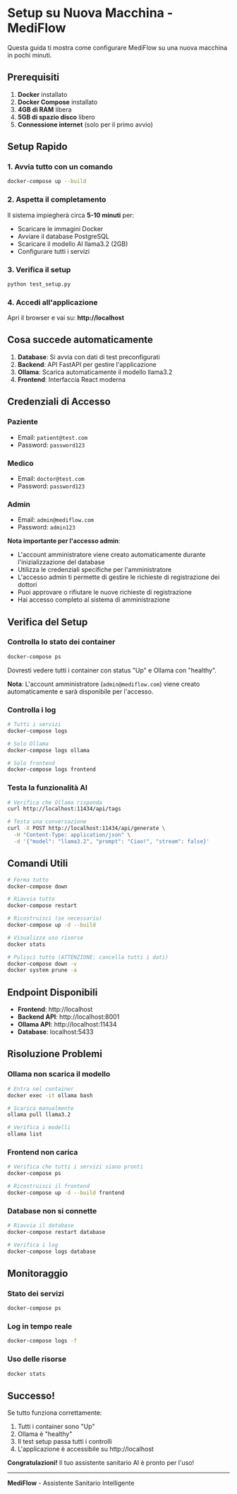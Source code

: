 # Setup su Nuova Macchina - MediFlow

Questa guida ti mostra come configurare MediFlow su una nuova macchina in pochi minuti.

## Prerequisiti

1. **Docker** installato
2. **Docker Compose** installato
3. **4GB di RAM** libera
4. **5GB di spazio disco** libero
5. **Connessione internet** (solo per il primo avvio)

## Setup Rapido

### 1. Avvia tutto con un comando
```bash
docker-compose up --build
```

### 2. Aspetta il completamento
Il sistema impiegherà circa **5-10 minuti** per:
- Scaricare le immagini Docker
- Avviare il database PostgreSQL
- Scaricare il modello AI llama3.2 (2GB)
- Configurare tutti i servizi

### 3. Verifica il setup
```bash
python test_setup.py
```

### 4. Accedi all'applicazione
Apri il browser e vai su: **http://localhost**

## Cosa succede automaticamente

1. **Database**: Si avvia con dati di test preconfigurati
2. **Backend**: API FastAPI per gestire l'applicazione
3. **Ollama**: Scarica automaticamente il modello llama3.2
4. **Frontend**: Interfaccia React moderna 

## Credenziali di Accesso

### Paziente
- Email: `patient@test.com`
- Password: `password123`

### Medico
- Email: `doctor@test.com`
- Password: `password123`

### Admin
- Email: `admin@mediflow.com`
- Password: `admin123`

**Nota importante per l'accesso admin**: 
- L'account amministratore viene creato automaticamente durante l'inizializzazione del database
- Utilizza le credenziali specifiche per l'amministratore
- L'accesso admin ti permette di gestire le richieste di registrazione dei dottori
- Puoi approvare o rifiutare le nuove richieste di registrazione
- Hai accesso completo al sistema di amministrazione

## Verifica del Setup

### Controlla lo stato dei container
```bash
docker-compose ps
```

Dovresti vedere tutti i container con status "Up" e Ollama con "healthy".

**Nota**: L'account amministratore (`admin@mediflow.com`) viene creato automaticamente e sarà disponibile per l'accesso.

### Controlla i log
```bash
# Tutti i servizi
docker-compose logs

# Solo Ollama
docker-compose logs ollama

# Solo frontend
docker-compose logs frontend
```

### Testa la funzionalità AI
```bash
# Verifica che Ollama risponda
curl http://localhost:11434/api/tags

# Testa una conversazione
curl -X POST http://localhost:11434/api/generate \
  -H "Content-Type: application/json" \
  -d '{"model": "llama3.2", "prompt": "Ciao!", "stream": false}'
```

## Comandi Utili

```bash
# Ferma tutto
docker-compose down

# Riavvia tutto
docker-compose restart

# Ricostruisci (se necessario)
docker-compose up -d --build

# Visualizza uso risorse
docker stats

# Pulisci tutto (ATTENZIONE: cancella tutti i dati)
docker-compose down -v
docker system prune -a
```

## Endpoint Disponibili

- **Frontend**: http://localhost
- **Backend API**: http://localhost:8001
- **Ollama API**: http://localhost:11434
- **Database**: localhost:5433

## Risoluzione Problemi

### Ollama non scarica il modello
```bash
# Entra nel container
docker exec -it ollama bash

# Scarica manualmente
ollama pull llama3.2

# Verifica i modelli
ollama list
```

### Frontend non carica
```bash
# Verifica che tutti i servizi siano pronti
docker-compose ps

# Ricostruisci il frontend
docker-compose up -d --build frontend
```

### Database non si connette
```bash
# Riavvia il database
docker-compose restart database

# Verifica i log
docker-compose logs database
```

## Monitoraggio

### Stato dei servizi
```bash
docker-compose ps
```

### Log in tempo reale
```bash
docker-compose logs -f
```

### Uso delle risorse
```bash
docker stats
```

## Successo!

Se tutto funziona correttamente:

1. Tutti i container sono "Up"
2. Ollama è "healthy"
3. Il test setup passa tutti i controlli
4. L'applicazione è accessibile su http://localhost

**Congratulazioni!** Il tuo assistente sanitario AI è pronto per l'uso!

---

**MediFlow** - Assistente Sanitario Intelligente
